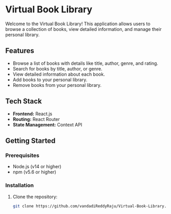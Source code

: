 # Virtual Book Library

Welcome to the Virtual Book Library! This application allows users to browse a collection of books, view detailed information, and manage their personal library.

## Features

- Browse a list of books with details like title, author, genre, and rating.
- Search for books by title, author, or genre.
- View detailed information about each book.
- Add books to your personal library.
- Remove books from your personal library.

## Tech Stack

- **Frontend:** React.js
- **Routing:** React Router
- **State Management:** Context API

## Getting Started

### Prerequisites

- Node.js (v14 or higher)
- npm (v5.6 or higher)

### Installation

1. Clone the repository:

   ```bash
   git clone https://github.com/vandadiReddyRaju/Virtual-Book-Library.git
